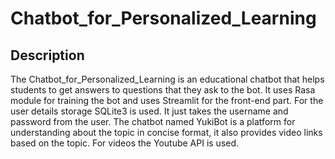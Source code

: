 # Chatbot_for_Personalized_Learning

## Description 
The Chatbot_for_Personalized_Learning is an educational chatbot that helps students to get answers to questions that they ask to the bot. It uses Rasa module for training the bot and uses Streamlit for the front-end part. For the user details storage SQLite3 is used. It just takes the username and password from the user. The chatbot named YukiBot is a platform for understanding about the topic in concise format, it also provides video links based on the topic. For videos the Youtube API is used. 
